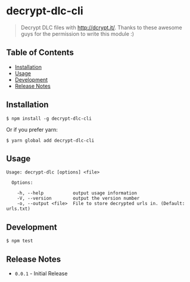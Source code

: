 # decrypt-dlc-cli

> Decrypt DLC files with http://dcrypt.it/.
> Thanks to these awesome guys for the permission to write this module :)

## Table of Contents

- [Installation](#installation)
- [Usage](#usage)
- [Development](#development)
-	[Release Notes](#release-notes)


## Installation

```
$ npm install -g decrypt-dlc-cli
```

Or if you prefer yarn:
```
$ yarn global add decrypt-dlc-cli
```

## Usage

```
Usage: decrypt-dlc [options] <file>

  Options:

    -h, --help           output usage information
    -V, --version        output the version number
    -o, --output <file>  File to store decrypted urls in. (Default: urls.txt)
```

## Development

```
$ npm test
```

## Release Notes

- ```0.0.1``` - Initial Release
